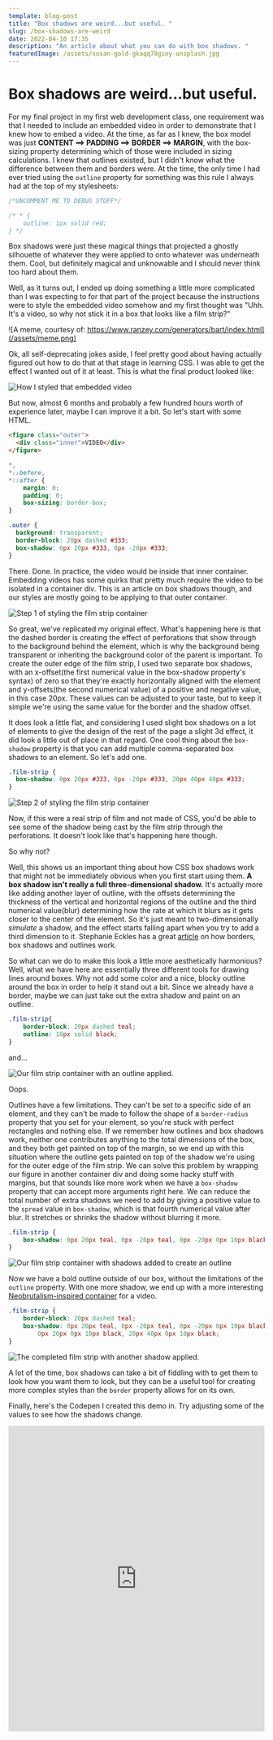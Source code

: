 ```yaml
---
template: blog-post
title: "Box shadows are weird...but useful. "
slug: /box-shadows-are-weird
date: 2022-04-10 17:35
description: "An article about what you can do with box shadows. "
featuredImage: /assets/susan-gold-gkaqq78gioy-unsplash.jpg
---
```

# Box shadows are weird...but useful.

For my final project in my first web development class, one requirement was that I needed to include an embedded video in order to demonstrate that I knew how to embed a video. At the time, as far as I knew, the box model was just **CONTENT ==> PADDING ==> BORDER ==> MARGIN**, with the box-sizing property determining which of those were included in sizing calculations. I knew that outlines existed, but I didn't know what the difference between them and borders were. At the time, the only time I had ever tried using the `outline` property for something was this rule I always had at the top of my stylesheets:

```css
/*UNCOMMENT ME TO DEBUG STUFF*/

/* * {
    outline: 1px solid red;
} */
```

Box shadows were just these magical things that projected a ghostly silhouette of whatever they were applied to onto whatever was underneath them. Cool, but definitely magical and unknowable and I should never think too hard about them.

Well, as it turns out, I ended up doing something a little more complicated than I was expecting to for that part of the project because the instructions were to style the embedded video somehow and my first thought was "Uhh. It's a video, so why not stick it in a box that looks like a film strip?"

![A meme, courtesy of: https://www.ranzey.com/generators/bart/index.html](/assets/meme.png)

Ok, all self-deprecating jokes aside, I feel pretty good about having actually figured out how to do that at that stage in learning CSS. I was able to get the effect I wanted out of it at least. This is what the final product looked like:

![How I styled that embedded video](/assets/about-me.png)

But now, almost 6 months and probably a few hundred hours worth of experience later, maybe I can improve it a bit. So let's start with some HTML.

```html
<figure class="outer">
  <div class="inner">VIDEO</div>
</figure>
```

```css
*,
*::before,
*::after {
	margin: 0;
	padding: 0;
	box-sizing: border-box;
}

.outer {
  background: transparent;
  border-block: 20px dashed #333;
  box-shadow: 0px 20px #333, 0px -20px #333;
}
```

There. Done. In practice, the video would be inside that inner container. Embedding videos has some quirks that pretty much require the video to be isolated in a container div. This is an article on box shadows though, and our styles are mostly going to be applying to that outer container. 

![Step 1 of styling the film strip container](/assets/step-1.png)

So great, we've replicated my original effect. What's happening here is that the dashed border is creating the effect of perforations that show through to the background behind the element, which is why the background being transparent or inheriting the background color of the parent is important. To create the outer edge of the film strip, I used two separate box shadows, with an x-offset(the first numerical value in the box-shadow property's syntax) of zero so that they're exactly horizontally aligned with the element and y-offsets(the second numerical value) of a positive and negative value, in this case 20px. These values can be adjusted to your taste, but to keep it simple we're using the same value for the border and the shadow offset.  

It does look a little flat, and considering I used slight box shadows on a lot of elements to give the design of the rest of the page a slight 3d effect, it did look a little out of place in that regard. One cool thing about the `box-shadow` property is that you can add multiple comma-separated box shadows to an element. So let's add one. 

```css
.film-strip {
  box-shadow: 0px 20px #333, 0px -20px #333, 20px 40px 40px #333;
}
```

![Step 2 of styling the film strip container](step-2.png)

Now, if this were a real strip of film and not made of CSS, you'd be able to see some of the shadow being cast by the film strip through the perforations. It doesn't look like that's happening here though. 

So why not? 

Well, this shows us an important thing about how CSS box shadows work that might not be immediately obvious when you first start using them. **A box shadow isn't really a full three-dimensional shadow.** It's actually more like adding another layer of outline, with the offsets determining the thickness of the vertical and horizontal regions of the outline and the third numerical value(blur) determining how the rate at which it blurs as it gets closer to the center of the element. So it's just meant to two-dimensionally *simulate* a shadow, and the effect starts falling apart when you try to add a third dimension to it. Stephanie Eckles has a great [article](https://moderncss.dev/the-3-css-methods-for-adding-element-borders/) on how borders, box shadows and outlines work. 

So what can we do to make this look a little more aesthetically harmonious? Well, what we have here are essentially three different tools for drawing lines around boxes. Why not add some color and a nice, blocky outline around the box in order to help it stand out a bit. Since we already have a border, maybe we can just take out the extra shadow and paint on an outline. 

```css
.film-strip{
    border-block: 20px dashed teal;
    outline: 10px solid black;
}
```

and... 

![Our film strip container with an outline applied.](/assets/step-3.png)

Oops. 

Outlines have a few limitations. They can't be set to a specific side of an element, and they can't be made to follow the shape of a `border-radius` property that you set for your element, so you're stuck with perfect rectangles and nothing else. If we remember how outlines and box shadows work, neither one contributes anything to the total dimensions of the box, and they both get painted on top of the margin, so we end up with this situation where the outline gets painted on top of the shadow we're using for the outer edge of the film strip. We can solve this problem by wrapping our figure in another container div and doing some hacky stuff with margins, but that sounds like more work when we have a `box-shadow` property that can accept more arguments right here. We can reduce the total number of extra shadows we need to add by giving a positive value to the `spread` value in `box-shadow`, which is that fourth numerical value after blur. It stretches or shrinks the shadow without blurring it more. 

```css
.film-strip {
	box-shadow: 0px 20px teal, 0px -20px teal, 0px -20px 0px 10px black,0px 20px 0px 10px black;
}
```

![Our film strip container with shadows added to create an outline](/assets/step-2.png)

Now we have a bold outline outside of our box, without the limitations of the `outline` property. With one more shadow, we end up with a more interesting [Neobrutalism-inspired container](https://hype4.academy/articles/design/neubrutalism-is-taking-over-web) for a video. 

```css
.film-strip {
	border-block: 20px dashed teal;
	box-shadow: 0px 20px teal, 0px -20px teal, 0px -20px 0px 10px black,
		0px 20px 0px 10px black, 20px 40px 0px 10px black;
}
```

![The completed film strip with another shadow applied.](/assets/step-5.png)

A lot of the time, box shadows can take a bit of fiddling with to get them to look how you want them to look, but they can be a useful tool for creating more complex styles than the `border` property allows for on its own.

Finally, here's the Codepen I created this demo in. Try adjusting some of the values to see how the shadows change. 

<iframe height="600" style="width: 100%;" scrolling="no" title="A Video Container Using Box Shadows" src="https://codepen.io/ericbrown8787/embed/bGaKKvN?default-tab=html%2Cresult&editable=true" frameborder="no" loading="lazy" allowtransparency="true" allowfullscreen="true">
  See the Pen <a href="https://codepen.io/ericbrown8787/pen/bGaKKvN">
  Untitled</a> by Eric Brown (<a href="https://codepen.io/ericbrown8787">@ericbrown8787</a>)
  on <a href="https://codepen.io">CodePen</a>.
</iframe>